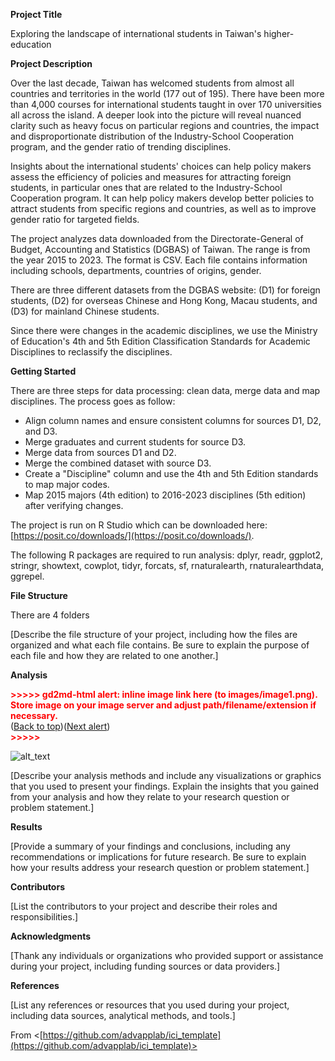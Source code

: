 **Project Title**

Exploring the landscape of international students in Taiwan's higher-education

**Project Description**

Over the last decade, Taiwan has welcomed students from almost all countries and territories in the world (177 out of 195). There have been more than 4,000 courses for international students taught in over 170 universities all across the island. A deeper look into the picture will reveal nuanced clarity such as heavy focus on particular regions and countries, the impact and disproportionate distribution of the Industry-School Cooperation program, and the gender ratio of trending disciplines.

Insights about the international students' choices can help policy makers assess the efficiency of policies and measures for attracting foreign students, in particular ones that are related to the Industry-School Cooperation program. It can help policy makers develop better policies to attract students from specific regions and countries, as well as to improve gender ratio for targeted fields.

The project analyzes data downloaded from the Directorate-General of Budget, Accounting and Statistics (DGBAS) of Taiwan. The range is from the year 2015 to 2023. The format is CSV. Each file contains information including schools, departments, countries of origins, gender.

There are three different datasets from the DGBAS website: (D1) for foreign students, (D2) for overseas Chinese and Hong Kong, Macau students, and (D3) for mainland Chinese students.

Since there were changes in the academic disciplines, we use the Ministry of Education's 4th and 5th Edition Classification Standards for Academic Disciplines to reclassify the disciplines.

**Getting Started**

There are three steps for data processing: clean data, merge data and map disciplines. The process goes as follow:



* Align column names and ensure consistent columns for sources D1, D2, and D3.
* Merge graduates and current students for source D3.
* Merge data from sources D1 and D2.
* Merge the combined dataset with source D3.
* Create a "Discipline" column and use the 4th and 5th Edition standards to map major codes.
* Map 2015 majors (4th edition) to 2016-2023 disciplines (5th edition) after verifying changes.

The project is run on R Studio which can be downloaded here: [https://posit.co/downloads/](https://posit.co/downloads/).

The following R packages are required to run analysis: dplyr, readr, ggplot2, stringr, showtext, cowplot, tidyr, forcats, sf, rnaturalearth, rnaturalearthdata, ggrepel.

**File Structure**

There are 4 folders 

[Describe the file structure of your project, including how the files are organized and what each file contains. Be sure to explain the purpose of each file and how they are related to one another.]

**Analysis**



<p id="gdcalert1" ><span style="color: red; font-weight: bold">>>>>>  gd2md-html alert: inline image link here (to images/image1.png). Store image on your image server and adjust path/filename/extension if necessary. </span><br>(<a href="#">Back to top</a>)(<a href="#gdcalert2">Next alert</a>)<br><span style="color: red; font-weight: bold">>>>>> </span></p>


![alt_text](images/image1.png "image_tooltip")


[Describe your analysis methods and include any visualizations or graphics that you used to present your findings. Explain the insights that you gained from your analysis and how they relate to your research question or problem statement.]

**Results**

[Provide a summary of your findings and conclusions, including any recommendations or implications for future research. Be sure to explain how your results address your research question or problem statement.]

**Contributors**

[List the contributors to your project and describe their roles and responsibilities.]

**Acknowledgments**

[Thank any individuals or organizations who provided support or assistance during your project, including funding sources or data providers.]

**References**

[List any references or resources that you used during your project, including data sources, analytical methods, and tools.]

 

From &lt;[https://github.com/advapplab/ici_template](https://github.com/advapplab/ici_template)> 
